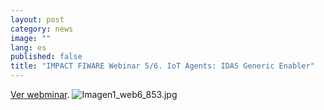 ```yaml
---
layout: post
category: news
image: ""
lang: es
published: false
title: "IMPACT FIWARE Webinar 5/6. IoT Agents: IDAS Generic Enabler"
---
```


<a href="https://www.youtube.com/watch?v=BvVSuGmXi3g" target="_blank"><i class="icon-s-youtube"></i> Ver webminar</a>.
![Imagen1_web6_853.jpg]({{site.baseurl}}/assets/Imagen1_web6_853.jpg)

<br>

<br>
<br>
<br>
<br>
<br>
<br>
<br>
<br>
<br>
<br>
<br>

